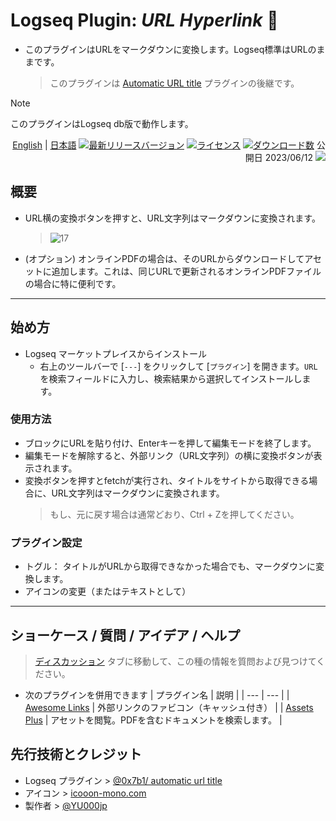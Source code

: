 # Logseq Plugin: *URL Hyperlink* 🔗

- このプラグインはURLをマークダウンに変換します。Logseq標準はURLのままです。
  > このプラグインは [Automatic URL title](https://github.com/0x7b1/logseq-plugin-automatic-url-title) プラグインの後継です。

> [!NOTE]
> このプラグインはLogseq db版で動作します。

<div align="right">

[English](https://github.com/YU000jp/logseq-plugin-confirmation-hyperlink) | [日本語](https://github.com/YU000jp/logseq-plugin-confirmation-hyperlink/blob/main/readme.ja.md)
[![最新リリースバージョン](https://img.shields.io/github/v/release/YU000jp/logseq-plugin-confirmation-hyperlink)](https://github.com/YU000jp/logseq-plugin-confirmation-hyperlink/releases)
[![ライセンス](https://img.shields.io/github/license/YU000jp/logseq-plugin-confirmation-hyperlink?color=blue)](https://github.com/YU000jp/logseq-plugin-confirmation-hyperlink/LICENSE)
[![ダウンロード数](https://img.shields.io/github/downloads/YU000jp/logseq-plugin-confirmation-hyperlink/total.svg)](https://github.com/YU000jp/logseq-plugin-confirmation-hyperlink/releases)
 公開日 2023/06/12 <a href="https://www.buymeacoffee.com/yu000japan"><img src="https://img.buymeacoffee.com/button-api/?text=Buy me a pizza&emoji=🍕&slug=yu000japan&button_colour=FFDD00&font_colour=000000&font_family=Poppins&outline_colour=000000&coffee_colour=ffffff" /></a>
 </div>

## 概要

- URL横の変換ボタンを押すと、URL文字列はマークダウンに変換されます。

  > ![17](https://github.com/user-attachments/assets/10ccacc6-d217-45e1-aa58-d64cf3bc3b14)

- (オプション) オンラインPDFの場合は、そのURLからダウンロードしてアセットに追加します。これは、同じURLで更新されるオンラインPDFファイルの場合に特に便利です。

---

## 始め方

- Logseq マーケットプレイスからインストール
  - 右上のツールバーで [`---`] をクリックして [`プラグイン`] を開きます。`URL`を検索フィールドに入力し、検索結果から選択してインストールします。

### 使用方法

- ブロックにURLを貼り付け、Enterキーを押して編集モードを終了します。
- 編集モードを解除すると、外部リンク（URL文字列）の横に変換ボタンが表示されます。
- 変換ボタンを押すとfetchが実行され、タイトルをサイトから取得できる場合に、URL文字列はマークダウンに変換されます。
  > もし、元に戻す場合は通常どおり、Ctrl + Zを押してください。

### プラグイン設定

- トグル： タイトルがURLから取得できなかった場合でも、マークダウンに変換します。
- アイコンの変更（またはテキストとして）

---

## ショーケース / 質問 / アイデア / ヘルプ

> [ディスカッション](https://github.com/YU000jp/logseq-plugin-confirmation-hyperlink/discussions) タブに移動して、この種の情報を質問および見つけてください。

- 次のプラグインを併用できます
  | プラグイン名 | 説明 |
  | --- | --- |
  | [Awesome Links](https://github.com/yoyurec/logseq-awesome-links) | 外部リンクのファビコン（キャッシュ付き） |
  | [Assets Plus](https://github.com/xyhp915/logseq-assets-plus/) | アセットを閲覧。PDFを含むドキュメントを検索します。 |

## 先行技術とクレジット

- Logseq プラグイン > [@0x7b1/ automatic url title](https://github.com/0x7b1/logseq-plugin-automatic-url-title)
- アイコン > [icooon-mono.com](https://icooon-mono.com/11386-%e3%82%a4%e3%83%b3%e3%82%bf%e3%83%bc%e3%83%8d%e3%83%83%e3%83%88%e3%81%ae%e3%82%a2%e3%82%a4%e3%82%b33/)
- 製作者 > [@YU000jp](https://github.com/YU000jp)

